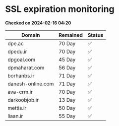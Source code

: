 # SSL expiration monitoring

**Checked on 2024-02-16 04:20**

| Domain | Remained | Status       |
|--------|----------|--------------|
| dpe.ac     | 70 Day   | ✅ |
| dpedu.ir     | 70 Day   | ✅ |
| dpgoal.com     | 45 Day   | ✅ |
| dpmaharat.com     | 56 Day   | ✅ |
| borhanbs.ir     | 71 Day   | ✅ |
| danesh-online.com     | 71 Day   | ✅ |
| ava-crm.ir     | 70 Day   | ✅ |
| darkoobjob.ir     | 13 Day   | ✅ |
| mettis.ir     | 50 Day   | ✅ |
| liaan.ir     | 55 Day   | ✅ |
